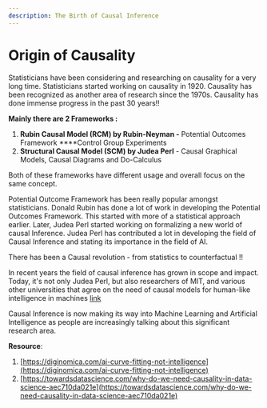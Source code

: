 ```yaml
---
description: The Birth of Causal Inference
---
```


# Origin of Causality

Statisticians have been considering and researching on causality for a very long time. Statisticians started working on causality in 1920. Causality has been recognized as another area of research since the 1970s. Causality has done immense progress in the past 30 years!!

**Mainly there are 2 Frameworks :**

1. **Rubin Causal Model \(RCM\) by Rubin-Neyman -** Potential Outcomes Framework ****Control Group Experiments
2. **Structural Causal Model \(SCM\) by Judea Perl** - Causal Graphical Models, Causal Diagrams and Do-Calculus

Both of these frameworks have different usage and overall focus on the same concept.  

Potential Outcome Framework has been really popular amongst statisticians. Donald Rubin has done a lot of work in developing the Potential Outcomes Framework. This started with more of a statistical approach earlier. Later, Judea Perl started working on formalizing a new world of causal Inference. Judea Perl has contributed a lot in developing the field of Causal Inference and stating its importance in the field of AI.

There has been a Causal revolution - from statistics to counterfactual !!

In recent years the field of causal inference has grown in scope and impact. Today, it's not only Judea Perl, but also researchers of MIT, and various other universities that agree on the need of causal models for human-like intelligence in machines [link](http://www.mit.edu/~tomeru/papers/machines_that_think.pdf)

Causal Inference is now making its way into Machine Learning and Artificial Intelligence as people are increasingly talking about this significant research area.



**Resource**:

1. [https://diginomica.com/ai-curve-fitting-not-intelligence](https://diginomica.com/ai-curve-fitting-not-intelligence)
2. [https://towardsdatascience.com/why-do-we-need-causality-in-data-science-aec710da021e](https://towardsdatascience.com/why-do-we-need-causality-in-data-science-aec710da021e)



